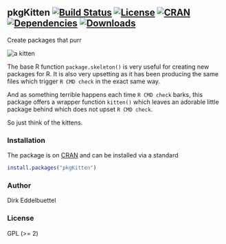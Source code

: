 ## pkgKitten [![Build Status](https://travis-ci.org/eddelbuettel/pkgkitten.svg)](https://travis-ci.org/eddelbuettel/pkgkitten) [![License](http://img.shields.io/badge/license-GPL%20%28%3E=%202%29-brightgreen.svg?style=flat)](http://www.gnu.org/licenses/gpl-2.0.html) [![CRAN](http://www.r-pkg.org/badges/version/pkgKitten)](https://cran.r-project.org/package=pkgKitten) [![Dependencies](https://tinyverse.netlify.com/badge/pkgKitten)](https://cran.r-project.org/package=pkgKitten) [![Downloads](http://cranlogs.r-pkg.org/badges/pkgKitten?color=brightgreen)](http://www.r-pkg.org/pkg/pkgKitten)

Create packages that purr

![a kitten](http://2.bp.blogspot.com/-rUsj-zdsAls/UY81UzuYHsI/AAAAAAAAAJA/QMiiNxYuvdI/s1600/burmilla-kitten.png)

The base R function `package.skeleton()` is very useful for creating new
packages for R. It is also very upsetting as it has been producing the same
files which trigger `R CMD check` in the exact same way.

And as something terrible happens each time `R CMD check` barks, this package
offers a wrapper function `kitten()` which leaves an adorable little package
behind which does not upset `R CMD check`.

So just think of the kittens.

### Installation

The package is on [CRAN](https://cran.r-project.org) and can be installed
via a standard

```r
install.packages("pkgKitten")
```

### Author

Dirk Eddelbuettel

### License

GPL (>= 2)


